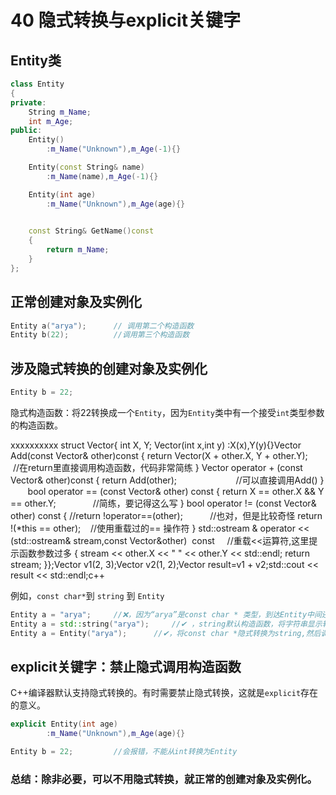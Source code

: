 # 40 隐式转换与explicit关键字

## Entity类

```c++
class Entity
{
private:
	String m_Name;
	int m_Age;
public:
	Entity()
		:m_Name("Unknown"),m_Age(-1){}

	Entity(const String& name)
		:m_Name(name),m_Age(-1){}

	Entity(int age)
		:m_Name("Unknown"),m_Age(age){}

	
	const String& GetName()const
	{
		return m_Name;
	}
};
```

## 正常创建对象及实例化

```c++
Entity a("arya");      // 调用第二个构造函数
Entity b(22);          //调用第三个构造函数
```

## 涉及隐式转换的创建对象及实例化

```c++
Entity b = 22;
```

隐式构造函数：将22转换成一个`Entity`，因为`Entity`类中有一个接受`int`类型参数的构造函数。

xxxxxxxxxx struct Vector{    int X, Y;​    Vector(int x,int y)        :X(x),Y(y){}​    Vector Add(const Vector& other)const    {        return Vector(X + other.X, Y + other.Y);      //在return里直接调用构造函数，代码非常简练    }​    Vector operator + (const Vector& other)const    {        return Add(other);                        //可以直接调用Add()    }        bool operator == (const Vector& other) const    {        return X == other.X && Y == other.Y;               //简练，要记得这么写​    }    bool operator != (const Vector& other) const    {        //return !operator==(other);            //也对，但是比较奇怪        return !(*this == other);    //使用重载过的== 操作符​    }​    std::ostream & operator << (std::ostream& stream,const Vector&other)  const     //重载<<运算符,这里提示函数参数过多    {        stream << other.X << " " << other.Y << std::endl;        return stream;    }​};​Vector v1(2, 3);Vector v2(1, 2);Vector result=v1 + v2;​std::cout << result << std::endl;c++

例如，`const char*`到 `string` 到 `Entity`

```c++
Entity a = "arya";     //❌，因为“arya”是const char * 类型，到达Entity中间还有一步。
Entity a = std::string("arya");     //✔ ，string默认构造函数，将字符串显示转换为string类型，c++隐式的转换为Entity
Entity a = Entity("arya");      //✔，将const char *隐式转换为string,然后调用构造函数
```

## explicit关键字：禁止隐式调用构造函数

C++编译器默认支持隐式转换的。有时需要禁止隐式转换，这就是`explicit`存在的意义。

```c++
explicit Entity(int age)
		:m_Name("Unknown"),m_Age(age){}

Entity b = 22;         //会报错，不能从int转换为Entity
```

### 总结：除非必要，可以不用隐式转换，就正常的创建对象及实例化。

